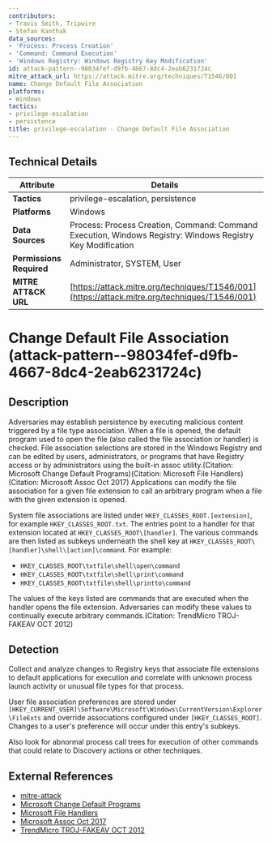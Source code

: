 ```yaml
---
contributors:
- Travis Smith, Tripwire
- Stefan Kanthak
data_sources:
- 'Process: Process Creation'
- 'Command: Command Execution'
- 'Windows Registry: Windows Registry Key Modification'
id: attack-pattern--98034fef-d9fb-4667-8dc4-2eab6231724c
mitre_attack_url: https://attack.mitre.org/techniques/T1546/001
name: Change Default File Association
platforms:
- Windows
tactics:
- privilege-escalation
- persistence
title: privilege-escalation - Change Default File Association
---
```


## Technical Details

| Attribute | Details |
|-----------|----------|
| **Tactics** | privilege-escalation, persistence |
| **Platforms** | Windows |
| **Data Sources** | Process: Process Creation, Command: Command Execution, Windows Registry: Windows Registry Key Modification |
| **Permissions Required** | Administrator, SYSTEM, User |
| **MITRE ATT&CK URL** | [https://attack.mitre.org/techniques/T1546/001](https://attack.mitre.org/techniques/T1546/001) |

# Change Default File Association (attack-pattern--98034fef-d9fb-4667-8dc4-2eab6231724c)

## Description
Adversaries may establish persistence by executing malicious content triggered by a file type association. When a file is opened, the default program used to open the file (also called the file association or handler) is checked. File association selections are stored in the Windows Registry and can be edited by users, administrators, or programs that have Registry access or by administrators using the built-in assoc utility.(Citation: Microsoft Change Default Programs)(Citation: Microsoft File Handlers)(Citation: Microsoft Assoc Oct 2017) Applications can modify the file association for a given file extension to call an arbitrary program when a file with the given extension is opened.

System file associations are listed under <code>HKEY_CLASSES_ROOT\.[extension]</code>, for example <code>HKEY_CLASSES_ROOT\.txt</code>. The entries point to a handler for that extension located at <code>HKEY_CLASSES_ROOT\\[handler]</code>. The various commands are then listed as subkeys underneath the shell key at <code>HKEY_CLASSES_ROOT\\[handler]\shell\\[action]\command</code>. For example: 

* <code>HKEY_CLASSES_ROOT\txtfile\shell\open\command</code>
* <code>HKEY_CLASSES_ROOT\txtfile\shell\print\command</code>
* <code>HKEY_CLASSES_ROOT\txtfile\shell\printto\command</code>

The values of the keys listed are commands that are executed when the handler opens the file extension. Adversaries can modify these values to continually execute arbitrary commands.(Citation: TrendMicro TROJ-FAKEAV OCT 2012)

## Detection
Collect and analyze changes to Registry keys that associate file extensions to default applications for execution and correlate with unknown process launch activity or unusual file types for that process.

User file association preferences are stored under <code> [HKEY_CURRENT_USER]\Software\Microsoft\Windows\CurrentVersion\Explorer\FileExts</code> and override associations configured under <code>[HKEY_CLASSES_ROOT]</code>. Changes to a user's preference will occur under this entry's subkeys.

Also look for abnormal process call trees for execution of other commands that could relate to Discovery actions or other techniques.

## External References
- [mitre-attack](https://attack.mitre.org/techniques/T1546/001)
- [Microsoft Change Default Programs](https://support.microsoft.com/en-us/help/18539/windows-7-change-default-programs)
- [Microsoft File Handlers](https://learn.microsoft.com/en-us/previous-versions/visualstudio/visual-studio-2015/extensibility/specifying-file-handlers-for-file-name-extensions?view=vs-2015)
- [Microsoft Assoc Oct 2017](https://docs.microsoft.com/windows-server/administration/windows-commands/assoc)
- [TrendMicro TROJ-FAKEAV OCT 2012](https://www.trendmicro.com/vinfo/us/threat-encyclopedia/malware/troj_fakeav.gzd)
